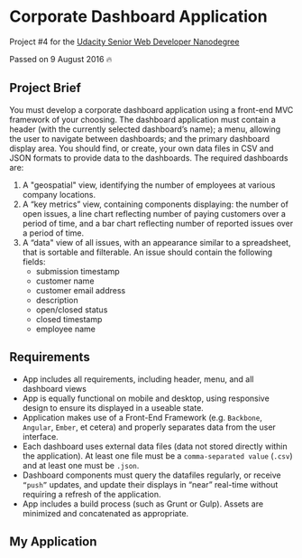 # Corporate Dashboard Application

Project #4 for the [Udacity Senior Web Developer Nanodegree](https://www.udacity.com/course/senior-web-developer-nanodegree--nd802)

Passed on 9 August 2016 🔥

## Project Brief 

You must develop a corporate dashboard application using a front-end MVC framework of your choosing. The dashboard application must contain a header (with the currently selected dashboard’s name); a menu, allowing the user to navigate between dashboards; and the primary dashboard display area. You should find, or create, your own data files in CSV and JSON formats to provide data to the dashboards. The required dashboards are:

1. A "geospatial" view, identifying the number of employees at various company locations.
2. A “key metrics” view, containing components displaying: the number of open issues, a line chart reflecting number of paying customers over a period of time, and a bar chart reflecting number of reported issues over a period of time.
3. A “data" view of all issues, with an appearance similar to a spreadsheet, that is sortable and filterable. An issue should contain the following fields:
	- submission timestamp
	- customer name
	- customer email address
	- description
	- open/closed status
	- closed timestamp
	- employee name


## Requirements 

- App includes all requirements, including header, menu, and all dashboard views
- App is equally functional on mobile and desktop, using responsive design to ensure its displayed in a useable state.
- Application makes use of a Front-End Framework (e.g. `Backbone`, `Angular`, `Ember`, et cetera) and properly separates data from the user interface.
- Each dashboard uses external data files (data not stored directly within the application). At least one file must be a `comma-separated value` (`.csv`) and at least one must be `.json`.
- Dashboard components must query the datafiles regularly, or receive `“push”` updates, and update their displays in “near” real-time without requiring a refresh of the application.
- App includes a build process (such as Grunt or Gulp). Assets are minimized and concatenated as appropriate.

## My Application